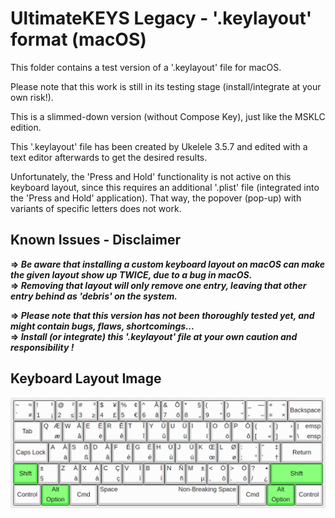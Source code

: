# UltimateKEYS Legacy - '.keylayout' format (macOS)

This folder contains a test version of a '.keylayout' file for macOS.

Please note that this work is still in its testing stage (install/integrate at your own risk!).

This is a slimmed-down version (without Compose Key), just like the MSKLC edition.

This '.keylayout' file has been created by Ukelele 3.5.7 and edited with a text editor afterwards to get the desired results.

Unfortunately, the 'Press and Hold' functionality is not active on this keyboard layout, since this requires an additional '.plist' file (integrated into the 'Press and Hold' application). That way, the popover (pop-up) with variants of specific letters does not work.

## Known Issues - Disclaimer

**=&gt; _Be aware that installing a custom keyboard layout on macOS can make the given layout show up TWICE, due to a bug in macOS._**  
**=&gt; _Removing that layout will only remove one entry, leaving that other entry behind as 'debris' on the system._**

**=&gt; _Please note that this version has not been thoroughly tested yet, and might contain bugs, flaws, shortcomings..._**  
**=&gt; _Install (or integrate) this '.keylayout' file at your own caution and responsibility&nbsp;!_**

## Keyboard Layout Image

![UltimateKEYS Legacy (macOS) - Keyboard Layout Image](UltimateKEYS%20Legacy%20(macOS)%20-%20Keyboard%20Layout%20Image.png)
